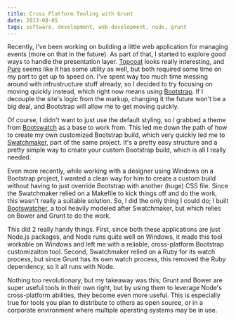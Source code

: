 ```yaml
---
title: Cross Platform Tooling with Grunt
date: 2013-08-05
tags: software, development, web development, node, grunt
---
```


Recently, I've been working on building a little web application for managing events (more on that in the future). As part of that, I started to explore good ways to handle the presentation layer. [Topcoat](http://topcoat.io/) looks really interesting, and [Pure](http://purecss.io/) seems like it has some utility as well, but both required some time on my part to get up to speed on. I've spent way too much time messing around with infrustructure stuff already, so I decided to try focusing on moving quickly instead, which right now means using [Bootstrap](http://getbootstrap.com/). If I decouple the site's logic from the markup, changing it the future won't be a big deal, and Bootstrap will allow me to get moving quickly.

Of course, I didn't want to just use the default styling, so I grabbed a theme from [Bootswatch](http://bootswatch.com/) as a base to work from. This led me down the path of how to create my own customized Bootstrap build, which very quickly led me to [Swatchmaker](https://github.com/thomaspark/bootswatch/tree/gh-pages/swatchmaker), part of the same project. It's a pretty easy structure and a pretty simple way to create your custom Bootstrap build, which is all I really needed.

Even more recently, while working with a designer using Windows on a Bootstrap project, I wanted a clean way for him to create a custom build without having to just override Bootstrap with another (huge) CSS file. Since the Swatchmaker relied on a Makefile to kick things off and do the work, this wasn't really a suitable solution. So, I did the only thing I could do; I built [Bootswatcher](https://github.com/w33ble/bootswatcher), a tool heavily modeled after Swatchmaker, but which relies on Bower and Grunt to do the work.

This did 2 really handy things. First, since both these applications are just Node.js packages, and Node runs quite well on Windows, it made this tool workable on Windows and left me with a reliable, cross-platform Bootstrap customizaiton tool. Second, Swatchmaker relied on a Ruby for its watch process, but since Grunt has its own watch process, this removed the Ruby dependency, so it all runs with Node.

Nothing too revolutionary, but my takeaway was this; Grunt and Bower are super useful tools in their own right, but by using them to leverage Node's cross-platform abilities, they become even more useful. This is especially true for tools you plan to distribute to others as open source, or in a corporate environment where multiple operating systems may be in use.